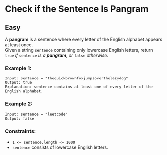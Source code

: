 # Check if the Sentence Is Pangram
## Easy

A **pangram** is a sentence where every letter of the English alphabet appears at least once.\
Given a string `sentence` containing only lowercase English letters, return `true` *if* `sentence` *is a **pangram**, or* `false` *otherwise*.

### Example 1:
```
Input: sentence = "thequickbrownfoxjumpsoverthelazydog"
Output: true
Explanation: sentence contains at least one of every letter of the English alphabet.
```

### Example 2:
```
Input: sentence = "leetcode"
Output: false
```

### Constraints:
- `1 <= sentence.length <= 1000`
- `sentence` consists of lowercase English letters.
